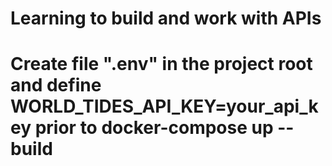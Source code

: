 #
# Learning to build and work with APIs
#
# Create file ".env" in the project root and define WORLD_TIDES_API_KEY=your_api_key prior to docker-compose up --build

